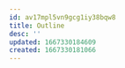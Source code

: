 ```yaml
---
id: av17mpl5vn9gcg1iy38bqw8
title: Outline
desc: ''
updated: 1667330184609
created: 1667330181066
---
```


